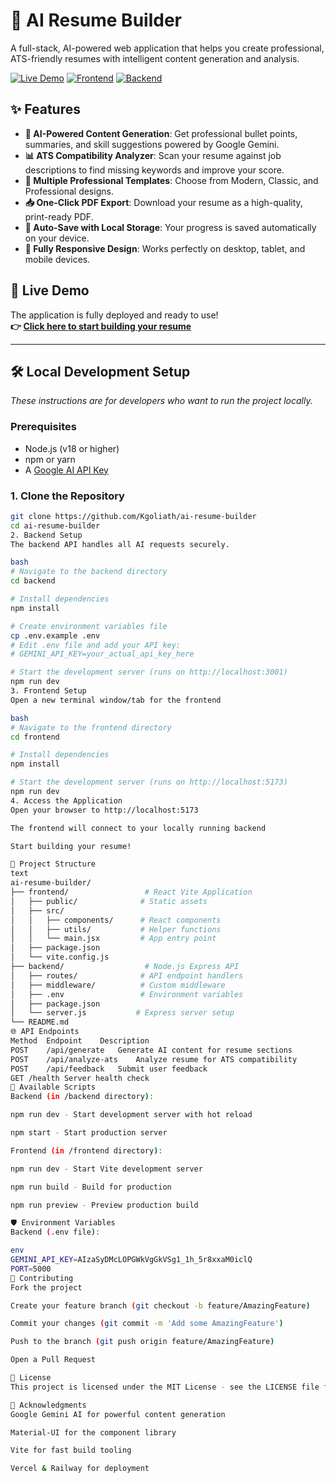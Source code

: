# 🤖 AI Resume Builder

A full-stack, AI-powered web application that helps you create professional, ATS-friendly resumes with intelligent content generation and analysis.

[![Live Demo](https://img.shields.io/badge/🚀-Live%20Demo-brightgreen)](https://your-app-name.vercel.app)
[![Frontend](https://img.shields.io/badge/Vercel-Deployed-black)](https://vercel.com)
[![Backend](https://img.shields.io/badge/Railway-Deployed-orange)](https://railway.app)

## ✨ Features

- **🤖 AI-Powered Content Generation**: Get professional bullet points, summaries, and skill suggestions powered by Google Gemini.
- **📊 ATS Compatibility Analyzer**: Scan your resume against job descriptions to find missing keywords and improve your score.
- **🎨 Multiple Professional Templates**: Choose from Modern, Classic, and Professional designs.
- **📥 One-Click PDF Export**: Download your resume as a high-quality, print-ready PDF.
- **💾 Auto-Save with Local Storage**: Your progress is saved automatically on your device.
- **📱 Fully Responsive Design**: Works perfectly on desktop, tablet, and mobile devices.

## 🚀 Live Demo

The application is fully deployed and ready to use!  
**👉 [Click here to start building your resume](https://ai-resume-builder-phi-nine.vercel.app/)**

---

## 🛠️ Local Development Setup

*These instructions are for developers who want to run the project locally.*

### Prerequisites

- Node.js (v18 or higher)
- npm or yarn
- A [Google AI API Key](https://aistudio.google.com/)

### 1. Clone the Repository

```bash
git clone https://github.com/Kgoliath/ai-resume-builder
cd ai-resume-builder
2. Backend Setup
The backend API handles all AI requests securely.

bash
# Navigate to the backend directory
cd backend

# Install dependencies
npm install

# Create environment variables file
cp .env.example .env
# Edit .env file and add your API key:
# GEMINI_API_KEY=your_actual_api_key_here

# Start the development server (runs on http://localhost:3001)
npm run dev
3. Frontend Setup
Open a new terminal window/tab for the frontend

bash
# Navigate to the frontend directory
cd frontend

# Install dependencies
npm install

# Start the development server (runs on http://localhost:5173)
npm run dev
4. Access the Application
Open your browser to http://localhost:5173

The frontend will connect to your locally running backend

Start building your resume!

📁 Project Structure
text
ai-resume-builder/
├── frontend/                 # React Vite Application
│   ├── public/              # Static assets
│   ├── src/
│   │   ├── components/      # React components
│   │   ├── utils/           # Helper functions
│   │   └── main.jsx         # App entry point
│   ├── package.json
│   └── vite.config.js
├── backend/                  # Node.js Express API
│   ├── routes/              # API endpoint handlers
│   ├── middleware/          # Custom middleware
│   ├── .env                 # Environment variables
│   ├── package.json
│   └── server.js           # Express server setup
└── README.md
🌐 API Endpoints
Method	Endpoint	Description
POST	/api/generate	Generate AI content for resume sections
POST	/api/analyze-ats	Analyze resume for ATS compatibility
POST	/api/feedback	Submit user feedback
GET	/health	Server health check
🚦 Available Scripts
Backend (in /backend directory):

npm run dev - Start development server with hot reload

npm start - Start production server

Frontend (in /frontend directory):

npm run dev - Start Vite development server

npm run build - Build for production

npm run preview - Preview production build

🛡️ Environment Variables
Backend (.env file):

env
GEMINI_API_KEY=AIzaSyDMcLOPGWkVgGkVSg1_1h_5r8xxaM0iclQ
PORT=5000
🤝 Contributing
Fork the project

Create your feature branch (git checkout -b feature/AmazingFeature)

Commit your changes (git commit -m 'Add some AmazingFeature')

Push to the branch (git push origin feature/AmazingFeature)

Open a Pull Request

📄 License
This project is licensed under the MIT License - see the LICENSE file for details.

🙏 Acknowledgments
Google Gemini AI for powerful content generation

Material-UI for the component library

Vite for fast build tooling

Vercel & Railway for deployment
